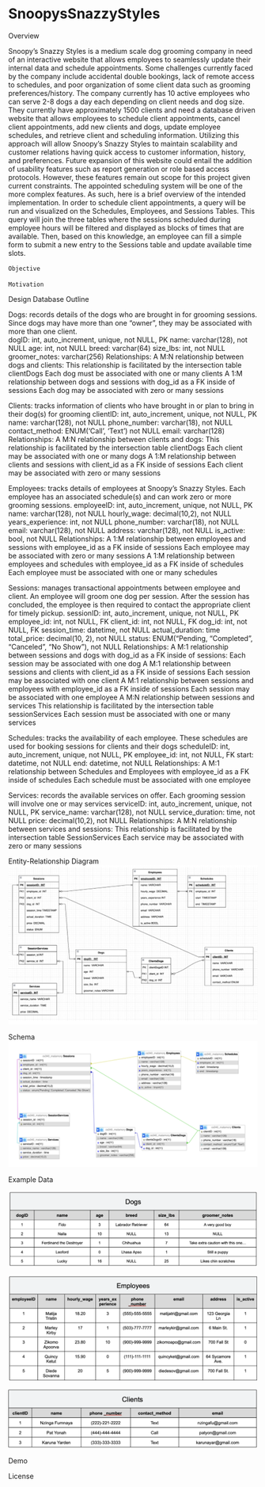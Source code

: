 # SnoopysSnazzyStyles

Overview

Snoopy’s Snazzy Styles is a medium scale dog grooming company in need of an interactive website that allows employees to seamlessly update their internal data and schedule appointments. Some challenges currently faced by the company include accidental double bookings, lack of remote access to schedules, and poor organization of some client data such as grooming preferences/history. The company currently has 10 active employees who can serve 2-8 dogs a day each depending on client needs and dog size. They currently have approximately 1500 clients and need a database driven website that allows employees to schedule client appointments, cancel client appointments, add new clients and dogs, update employee schedules, and retrieve client and scheduling information. Utilizing this approach will allow Snoopy’s Snazzy Styles to maintain scalability and customer relations having quick access to customer information, history, and preferences. Future expansion of this website could entail the addition of usability features such as report generation or role based access protocols. However, these features remain out scope for this project given current constraints. 
The appointed scheduling system will be one of the more complex features. As such, here is a brief overview of the intended implementation. In order to schedule client appointments, a query will be run and visualized on the Schedules, Employees, and Sessions Tables. This query will join the three tables where the sessions scheduled during employee hours will be filtered and displayed as blocks of times that are available. Then, based on this knowledge, an employee can fill a simple form to submit a new entry to the Sessions table and update available time slots.


    Objective 

    Motivation
    
Design
    Database Outline
    
    

Dogs: records details of the dogs who are brought in for grooming sessions. Since dogs may have more than one “owner”, they may be associated with more than one client.  
dogID: int, auto_increment, unique, not NULL, PK
name: varchar(128), not NULL
age: int, not NULL
breed: varchar(64)
size_lbs: int, not NULL
groomer_notes: varchar(256)
Relationships:
A M:N relationship between dogs and clients:
This relationship is facilitated by the intersection table clientDogs 
Each dog must be associated with one or many clients
A 1:M relationship between dogs and sessions with dog_id as a FK inside of sessions
Each dog may be associated with zero or many sessions

Clients: tracks information of clients who have brought in or plan to bring in their dog(s) for grooming
clientID: int, auto_increment, unique, not NULL, PK
name: varchar(128), not NULL
phone_number: varchar(18), not NULL
contact_method: ENUM(‘Call’, ‘Text’) not NULL
email: varchar(128)
Relationships:
A M:N relationship between clients and dogs:
This relationship is facilitated by the intersection table clientDogs 
Each client may be associated with one or many dogs
A 1:M relationship between clients and sessions with client_id as a FK inside of sessions
Each client may be associated with zero or many sessions

Employees: tracks details of employees at Snoopy’s Snazzy Styles. Each employee has an associated schedule(s) and can work zero or more grooming sessions. 
employeeID: int, auto_increment, unique, not NULL, PK
name: varchar(128), not NULL
hourly_wage: decimal(10,2), not NULL
years_experience: int, not NULL
phone_number: varchar(18), not NULL
email: varchar(128), not NULL
address: varchar(128), not NULL
is_active: bool, not NULL
Relationships:
A 1:M relationship between employees and sessions with employee_id as a FK inside of sessions
Each employee may be associated with zero or many sessions
A 1:M relationship between employees and schedules with employee_id as a FK inside of schedules
Each employee must be associated with one or many schedules

Sessions: manages transactional appointments between employee and client. An employee will groom one dog per session. After the session has concluded, the employee is then required to contact the appropriate client for timely pickup.
sessionID: int, auto_increment, unique, not NULL, PK
employee_id: int, not NULL, FK
client_id: int, not NULL, FK
dog_id: int, not NULL, FK
session_time: datetime, not NULL
actual_duration: time
total_price: decimal(10, 2), not NULL
status: ENUM(“Pending, “Completed”, “Canceled”, “No Show”), not NULL
Relationships:
A M:1 relationship between sessions and dogs with dog_id as a FK inside of sessions:
Each session may be associated with one dog
A M:1 relationship between sessions and clients with client_id as a FK inside of sessions
Each session may be associated with one client
A M:1 relationship between sessions and employees with employee_id as a FK inside of sessions
Each session may be associated with one employee
A M:N relationship between sessions and services 
This relationship is facilitated by the intersection table sessionServices
Each session must be associated with one or many services

Schedules: tracks the availability of each employee. These schedules are used for booking sessions for clients and their dogs
scheduleID: int, auto_increment, unique, not NULL, PK
employee_id: int, not NULL, FK
start: datetime, not NULL
end: datetime, not NULL
Relationships:
A M:1 relationship between Schedules and Employees with employee_id as a FK inside of schedules
Each schedule must be associated with one employee

Services: records the available services on offer. Each grooming session will involve one or may services 
serviceID: int, auto_increment, unique, not NULL, PK
service_name: varchar(128), not NULL
service_duration: time, not NULL
price: decimal(10,2), not NULL
Relationships:
A M:N relationship between services and sessions:
This relationship is facilitated by the intersection table SessionServices
Each service may be associated with zero or many sessions


Entity-Relationship Diagram
![erDiagram](images/erDiagram.png)

Schema
![schema](images/Schema.png)

Example Data

![dogs](images/dogsSampleData.png)

![employees](images/employeesSampleData.png)

![clients](images/clientsSampleData.png)

Demo

License     
